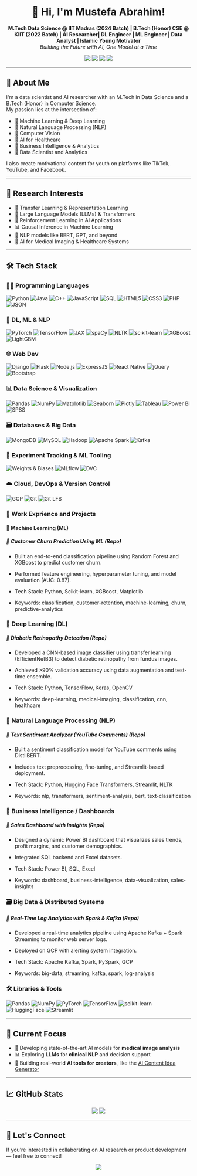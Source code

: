 <h1 align="center">👋 Hi, I'm Mustefa Abrahim!</h1>

<p align="center">
  <strong>M.Tech Data Science @ IIT Madras (2024 Batch) | B.Tech (Honor) CSE @ KIIT (2022 Batch) | AI Researcher| DL Engineer | ML Engineer | Data Analyst | Islamic Young Motivator</strong><br>
  <em>Building the Future with AI, One Model at a Time</em>
</p>

<p align="center">
  <a href="mailto:mustefa.au@gmail.com"><img src="https://img.shields.io/badge/email-D14836?style=for-the-badge&logo=gmail&logoColor=white"/></a>
  <a href="https://github.com/MustefaAbrahim1"><img src="https://img.shields.io/badge/github-000000?style=for-the-badge&logo=github&logoColor=white"/></a>
  <a href="https://www.linkedin.com/in/mustefa-abrahim/"><img src="https://img.shields.io/badge/linkedin-0A66C2?style=for-the-badge&logo=linkedin&logoColor=white"/></a>
  <a href="https://mustefa-datascience.mystrikingly.com)"><img src="https://img.shields.io/badge/portfolio-FF5722?style=for-the-badge&logo=firefox&logoColor=white"/></a>
</p>

---

## 🧠 About Me

I'm a data scientist and AI researcher with an M.Tech in Data Science and a B.Tech (Honor) in Computer Science.  
My passion lies at the intersection of:

- 🤖 Machine Learning & Deep Learning  
- 🧠 Natural Language Processing (NLP)  
- 🧬 Computer Vision  
- 🏥 AI for Healthcare  
- 💼 Business Intelligence & Analytics
- 💼 Data Scientist and Analytics

I also create motivational content for youth on platforms like TikTok, YouTube, and Facebook.

---

## 🔬 Research Interests

- 🔁 Transfer Learning & Representation Learning  
- 🧠 Large Language Models (LLMs) & Transformers  
- 🦾 Reinforcement Learning in AI Applications  
- 📊 Causal Inference in Machine Learning  
- 💬 NLP models like BERT, GPT, and beyond  
- 🧠 AI for Medical Imaging & Healthcare Systems  

---

## 🛠️ Tech Stack

### 👨‍💻 Programming Languages
![Python](https://img.shields.io/badge/-Python-3776AB?style=flat-square&logo=python&logoColor=white)
![Java](https://img.shields.io/badge/-Java-F89820?style=flat-square&logo=java&logoColor=white)
![C++](https://img.shields.io/badge/-C++-00599C?style=flat-square&logo=c%2B%2B&logoColor=white)
![JavaScript](https://img.shields.io/badge/-JavaScript-F7DF1E?style=flat-square&logo=javascript&logoColor=black)
![SQL](https://img.shields.io/badge/-SQL-4479A1?style=flat-square&logo=postgresql&logoColor=white)
![HTML5](https://img.shields.io/badge/-HTML5-E34F26?style=flat-square&logo=html5&logoColor=white)
![CSS3](https://img.shields.io/badge/-CSS3-1572B6?style=flat-square&logo=css3)
![PHP](https://img.shields.io/badge/-PHP-777BB4?style=flat-square&logo=php&logoColor=white)
![JSON](https://img.shields.io/badge/-JSON-000000?style=flat-square&logo=json&logoColor=white)

### 🧠 DL, ML & NLP
![PyTorch](https://img.shields.io/badge/-PyTorch-EE4C2C?style=flat-square&logo=pytorch&logoColor=white)
![TensorFlow](https://img.shields.io/badge/-TensorFlow-FF6F00?style=flat-square&logo=tensorflow&logoColor=white)
![JAX](https://img.shields.io/badge/-JAX-000000?style=flat-square&logo=google&logoColor=white)
![spaCy](https://img.shields.io/badge/-spaCy-black?style=flat-square&logo=spacy)
![NLTK](https://img.shields.io/badge/-NLTK-yellow?style=flat-square)
![scikit-learn](https://img.shields.io/badge/-Scikit--Learn-F7931E?style=flat-square&logo=scikit-learn&logoColor=white)
![XGBoost](https://img.shields.io/badge/-XGBoost-FF7043?style=flat-square)
![LightGBM](https://img.shields.io/badge/-LightGBM-00CFFF?style=flat-square)

### 🌐 Web Dev
![Django](https://img.shields.io/badge/-Django-092E20?style=flat-square&logo=django&logoColor=white)
![Flask](https://img.shields.io/badge/-Flask-black?style=flat-square&logo=flask)
![Node.js](https://img.shields.io/badge/-Node.js-339933?style=flat-square&logo=nodedotjs&logoColor=white)
![ExpressJS](https://img.shields.io/badge/-Express.js-black?style=flat-square&logo=express)
![React Native](https://img.shields.io/badge/-React_Native-61DAFB?style=flat-square&logo=react)
![jQuery](https://img.shields.io/badge/-jQuery-0769AD?style=flat-square&logo=jquery&logoColor=white)
![Bootstrap](https://img.shields.io/badge/-Bootstrap-7952B3?style=flat-square&logo=bootstrap&logoColor=white)

### 📊 Data Science & Visualization
![Pandas](https://img.shields.io/badge/-Pandas-150458?style=flat-square&logo=pandas)
![NumPy](https://img.shields.io/badge/-NumPy-013243?style=flat-square&logo=numpy)
![Matplotlib](https://img.shields.io/badge/-Matplotlib-11557C?style=flat-square)
![Seaborn](https://img.shields.io/badge/-Seaborn-2E77BC?style=flat-square)
![Plotly](https://img.shields.io/badge/-Plotly-3F4F75?style=flat-square&logo=plotly)
![Tableau](https://img.shields.io/badge/-Tableau-E97627?style=flat-square&logo=tableau&logoColor=white)
![Power BI](https://img.shields.io/badge/-Power_BI-F2C811?style=flat-square&logo=powerbi&logoColor=black)
![SPSS](https://img.shields.io/badge/-SPSS-0033A0?style=flat-square)

### 🗃️ Databases & Big Data
![MongoDB](https://img.shields.io/badge/-MongoDB-47A248?style=flat-square&logo=mongodb&logoColor=white)
![MySQL](https://img.shields.io/badge/-MySQL-4479A1?style=flat-square&logo=mysql&logoColor=white)
![Hadoop](https://img.shields.io/badge/-Apache_Hadoop-66CCFF?style=flat-square&logo=apachehadoop)
![Apache Spark](https://img.shields.io/badge/-Apache_Spark-E25A1C?style=flat-square&logo=apachespark)
![Kafka](https://img.shields.io/badge/-Apache_Kafka-231F20?style=flat-square&logo=apachekafka)

### 🔬 Experiment Tracking & ML Tooling
![Weights & Biases](https://img.shields.io/badge/-Weights_and_Biases-FFBE00?style=flat-square&logo=wandb&logoColor=black)
![MLflow](https://img.shields.io/badge/-MLflow-0172B2?style=flat-square&logo=mlflow)
![DVC](https://img.shields.io/badge/-DVC-945DD6?style=flat-square&logo=dvc)

### ☁️ Cloud, DevOps & Version Control
![GCP](https://img.shields.io/badge/-Google_Cloud-4285F4?style=flat-square&logo=googlecloud&logoColor=white)
![Git](https://img.shields.io/badge/-Git-F05032?style=flat-square&logo=git&logoColor=white)
![Git LFS](https://img.shields.io/badge/-Git_LFS-F05032?style=flat-square&logo=gitlfs&logoColor=white)

### 🚀 Work Exprience and Projects
#### 🧠 Machine Learning (ML)
##### 📌 Customer Churn Prediction Using ML (Repo)
- Built an end-to-end classification pipeline using Random Forest and XGBoost to predict customer churn.

- Performed feature engineering, hyperparameter tuning, and model evaluation (AUC: 0.87).

- Tech Stack: Python, Scikit-learn, XGBoost, Matplotlib

- Keywords: classification, customer-retention, machine-learning, churn, predictive-analytics

### 🧬 Deep Learning (DL)
##### 📌 Diabetic Retinopathy Detection (Repo)
- Developed a CNN-based image classifier using transfer learning (EfficientNetB3) to detect diabetic retinopathy from fundus images.

- Achieved >90% validation accuracy using data augmentation and test-time ensemble.

- Tech Stack: Python, TensorFlow, Keras, OpenCV

- Keywords: deep-learning, medical-imaging, classification, cnn, healthcare

### 💬 Natural Language Processing (NLP)
##### 📌 Text Sentiment Analyzer (YouTube Comments) (Repo)
- Built a sentiment classification model for YouTube comments using DistilBERT.

- Includes text preprocessing, fine-tuning, and Streamlit-based deployment.

- Tech Stack: Python, Hugging Face Transformers, Streamlit, NLTK

- Keywords: nlp, transformers, sentiment-analysis, bert, text-classification

### 🏢 Business Intelligence / Dashboards
##### 📌 Sales Dashboard with Insights (Repo)
- Designed a dynamic Power BI dashboard that visualizes sales trends, profit margins, and customer demographics.

- Integrated SQL backend and Excel datasets.

- Tech Stack: Power BI, SQL, Excel

- Keywords: dashboard, business-intelligence, data-visualization, sales-insights

### 🗃️ Big Data & Distributed Systems
##### 📌 Real-Time Log Analytics with Spark & Kafka (Repo)
- Developed a real-time analytics pipeline using Apache Kafka + Spark Streaming to monitor web server logs.

- Deployed on GCP with alerting system integration.

- Tech Stack: Apache Kafka, Spark, PySpark, GCP

- Keywords: big-data, streaming, kafka, spark, log-analysis


### 🛠️ Libraries & Tools  
![Pandas](https://img.shields.io/badge/-Pandas-150458?style=flat-square&logo=pandas)
![NumPy](https://img.shields.io/badge/-NumPy-013243?style=flat-square&logo=numpy)
![PyTorch](https://img.shields.io/badge/-PyTorch-EE4C2C?style=flat-square&logo=pytorch&logoColor=white)
![TensorFlow](https://img.shields.io/badge/-TensorFlow-FF6F00?style=flat-square&logo=tensorflow&logoColor=white)
![scikit-learn](https://img.shields.io/badge/-Scikit--Learn-F7931E?style=flat-square&logo=scikit-learn&logoColor=white)
![HuggingFace](https://img.shields.io/badge/-HuggingFace-FFD21F?style=flat-square&logo=huggingface&logoColor=black)
![Streamlit](https://img.shields.io/badge/-Streamlit-FF4B4B?style=flat-square&logo=streamlit&logoColor=white)

---

## 🎯 Current Focus

- 🧪 Developing state-of-the-art AI models for **medical image analysis**
- 📊 Exploring **LLMs** for **clinical NLP** and decision support
- 📱 Building real-world **AI tools for creators**, like the [AI Content Idea Generator](https://your-deployed-app.com)

---

## 📈 GitHub Stats

<p align="center">
  <img src="https://github-readme-stats.vercel.app/api?username=your-username&show_icons=true&theme=default" />
  <img src="https://github-readme-stats.vercel.app/api/top-langs/?username=your-username&layout=compact" />
</p>

---

## 📢 Let's Connect

If you’re interested in collaborating on AI research or product development — feel free to connect!

<p align="center">
  <a href="https://www.linkedin.com/in/yourlinkedin/"><img src="https://img.shields.io/badge/Connect%20on-LinkedIn-blue?style=flat-square&logo=linkedin" /></a>
</p>
